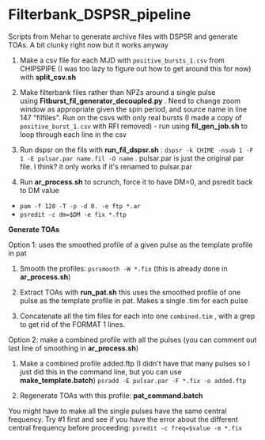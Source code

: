 # Filterbank_DSPSR_pipeline
Scripts from Mehar to generate archive files with DSPSR and generate TOAs. A bit clunky right now but it works anyway

1. Make a csv file for each MJD with `positive_bursts_1.csv` from CHIPSPIPE (I was too lazy to figure out how to get around this for now) with __split_csv.sh__

2. Make filterbank files rather than NPZs around a single pulse using __Fitburst_fil_generator_decoupled.py__ .
Need to change zoom window as appropriate given the spin period, and source name in line 147 "filfiles". Run on the csvs with only real bursts (I made a copy of `positive_burst_1.csv` with RFI removed) - run using __fil_gen_job.sh__ to loop through each line in the csv

3. Run dspsr on the fils with __run_fil_dspsr.sh__ : `dspsr -k CHIME -nsub 1 -F 1 -E pulsar.par name.fil -O name` . pulsar.par is just the original par file. I think? it only works if it's renamed to pulsar.par

4. Run __ar_process.sh__ to scrunch, force it to have DM=0, and psredit back to DM value
- `pam -f 128 -T -p -d 0. -e ftp *.ar`
- `psredit -c dm=$DM -e fix *.ftp`

__Generate TOAs__

Option 1: uses the smoothed profile of a given pulse as the template profile in pat 

1. Smooth the profiles: `psrsmooth -W *.fix` (this is already done in __ar_process.sh__)

2. Extract TOAs with __run_pat.sh__  this uses the smoothed profile of one pulse as the template profile in pat. Makes a single .tim for each pulse

3. Concatenate all the tim files for each into one `combined.tim` , with a grep to get rid of the FORMAT 1 lines.

Option 2: make a combined profile with all the pulses (you can comment out last line of smoothing in __ar_process.sh__)

1. Make a combined profile added.ftp (I didn't have that many pulses so I just did this in the command line, but you can use __make_template.batch__)
`psradd -E pulsar.par -F *.fix -o added.ftp`

2. Regenerate TOAs with this profile: __pat_command.batch__

You might have to make all the single pulses have the same central frequency. Try #1 first and see if you have the error about the different central frequency before proceeding: `psredit -c freq=$value -m *.fix`

